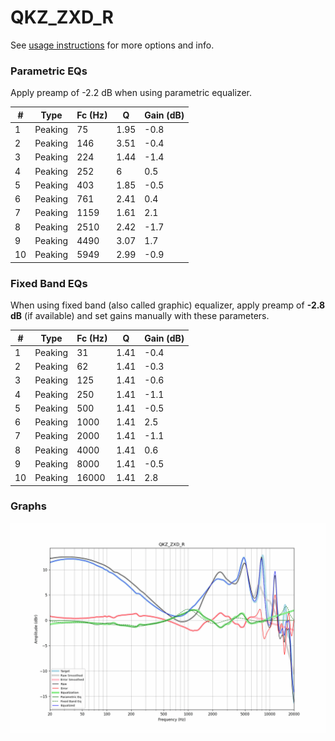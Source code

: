 # QKZ_ZXD_R
See [usage instructions](https://github.com/jaakkopasanen/AutoEq#usage) for more options and info.

### Parametric EQs
Apply preamp of -2.2 dB when using parametric equalizer.

|   # | Type    |   Fc (Hz) |    Q |   Gain (dB) |
|-----|---------|-----------|------|-------------|
|   1 | Peaking |        75 | 1.95 |        -0.8 |
|   2 | Peaking |       146 | 3.51 |        -0.4 |
|   3 | Peaking |       224 | 1.44 |        -1.4 |
|   4 | Peaking |       252 | 6    |         0.5 |
|   5 | Peaking |       403 | 1.85 |        -0.5 |
|   6 | Peaking |       761 | 2.41 |         0.4 |
|   7 | Peaking |      1159 | 1.61 |         2.1 |
|   8 | Peaking |      2510 | 2.42 |        -1.7 |
|   9 | Peaking |      4490 | 3.07 |         1.7 |
|  10 | Peaking |      5949 | 2.99 |        -0.9 |

### Fixed Band EQs
When using fixed band (also called graphic) equalizer, apply preamp of **-2.8 dB** (if available) and set gains manually with these parameters.

|   # | Type    |   Fc (Hz) |    Q |   Gain (dB) |
|-----|---------|-----------|------|-------------|
|   1 | Peaking |        31 | 1.41 |        -0.4 |
|   2 | Peaking |        62 | 1.41 |        -0.3 |
|   3 | Peaking |       125 | 1.41 |        -0.6 |
|   4 | Peaking |       250 | 1.41 |        -1.1 |
|   5 | Peaking |       500 | 1.41 |        -0.5 |
|   6 | Peaking |      1000 | 1.41 |         2.5 |
|   7 | Peaking |      2000 | 1.41 |        -1.1 |
|   8 | Peaking |      4000 | 1.41 |         0.6 |
|   9 | Peaking |      8000 | 1.41 |        -0.5 |
|  10 | Peaking |     16000 | 1.41 |         2.8 |

### Graphs
![](./QKZ_ZXD_R.png)
